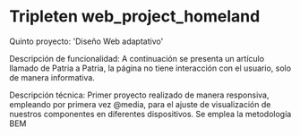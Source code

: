 # Tripleten web_project_homeland

Quinto proyecto:
'Diseño Web adaptativo'

Descripción de funcionalidad:
A continuación se presenta un artículo llamado de Patria a Patria, la página no tiene interacción con el usuario, solo de manera informativa.

Descripción técnica:
Primer proyecto realizado de manera responsiva, empleando por primera vez @media, para el ajuste de visualización de nuestros componentes en diferentes dispositivos. Se emplea la metodología BEM
